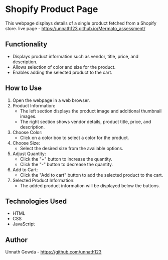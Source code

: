 # Shopify Product Page

This webpage displays details of a single product fetched from a Shopify store.
live page  - https://unnath123.github.io/Mermato_assessment/

## Functionality

- Displays product information such as vendor, title, price, and description.
- Allows selection of color and size for the product.
- Enables adding the selected product to the cart.

## How to Use

1. Open the webpage in a web browser.
2. Product Information:
   - The left section displays the product image and additional thumbnail images.
   - The right section shows vendor details, product title, price, and description.
3. Choose Color:
   - Click on a color box to select a color for the product.
4. Choose Size:
   - Select the desired size from the available options.
5. Adjust Quantity:
   - Click the "+" button to increase the quantity.
   - Click the "-" button to decrease the quantity.
6. Add to Cart:
   - Click the "Add to cart" button to add the selected product to the cart.
7. Selected Product Information:
   - The added product information will be displayed below the buttons.

## Technologies Used

- HTML
- CSS
- JavaScript

## Author

Unnath Gowda - https://github.com/unnath123

